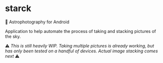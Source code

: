 # starck
:night_with_stars: Astrophotography for Android

Application to help automate the process of taking and stacking pictures of the sky.

:warning: *This is still heavily WIP. Taking multiple pictures is already working, but has only been tested on a handful of devices. Actual image stacking comes next* :warning:
